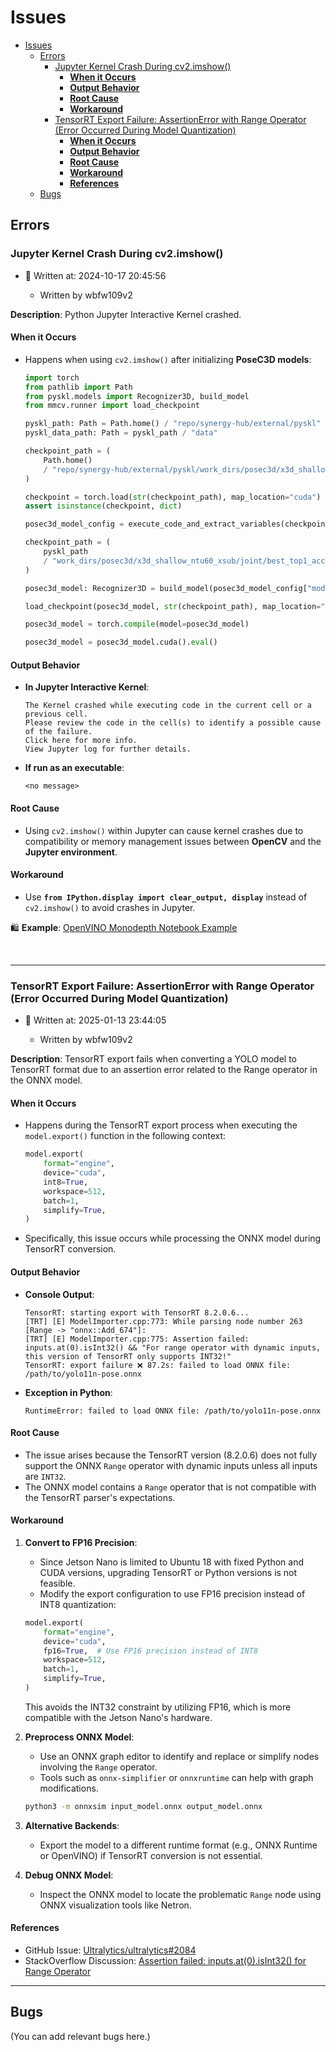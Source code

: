 # Issues

- [Issues](#issues)
  - [Errors](#errors)
    - [Jupyter Kernel Crash During cv2.imshow()](#jupyter-kernel-crash-during-cv2imshow)
      - [**When it Occurs**](#when-it-occurs)
      - [**Output Behavior**](#output-behavior)
      - [**Root Cause**](#root-cause)
      - [**Workaround**](#workaround)
    - [TensorRT Export Failure: AssertionError with Range Operator (Error Occurred During Model Quantization)](#tensorrt-export-failure-assertionerror-with-range-operator-error-occurred-during-model-quantization)
      - [**When it Occurs**](#when-it-occurs-1)
      - [**Output Behavior**](#output-behavior-1)
      - [**Root Cause**](#root-cause-1)
      - [**Workaround**](#workaround-1)
      - [**References**](#references)
  - [Bugs](#bugs)

## Errors

### Jupyter Kernel Crash During cv2.imshow()

- 📅 Written at: 2024-10-17 20:45:56

  - Written by wbfw109v2

**Description**: Python Jupyter Interactive Kernel crashed.

#### **When it Occurs**

- Happens when using `cv2.imshow()` after initializing **PoseC3D models**:

  ```python
  import torch
  from pathlib import Path
  from pyskl.models import Recognizer3D, build_model
  from mmcv.runner import load_checkpoint

  pyskl_path: Path = Path.home() / "repo/synergy-hub/external/pyskl"
  pyskl_data_path: Path = pyskl_path / "data"

  checkpoint_path = (
      Path.home()
      / "repo/synergy-hub/external/pyskl/work_dirs/posec3d/x3d_shallow_ntu60_xsub/joint/best_top1_acc_epoch_24.pth"
  )

  checkpoint = torch.load(str(checkpoint_path), map_location="cuda")
  assert isinstance(checkpoint, dict)

  posec3d_model_config = execute_code_and_extract_variables(checkpoint["meta"]["config"])

  checkpoint_path = (
      pyskl_path
      / "work_dirs/posec3d/x3d_shallow_ntu60_xsub/joint/best_top1_acc_epoch_24.pth"
  )

  posec3d_model: Recognizer3D = build_model(posec3d_model_config["model"])

  load_checkpoint(posec3d_model, str(checkpoint_path), map_location="cuda")

  posec3d_model = torch.compile(model=posec3d_model)

  posec3d_model = posec3d_model.cuda().eval()
  ```

#### **Output Behavior**

- **In Jupyter Interactive Kernel**:

  ```plaintext
  The Kernel crashed while executing code in the current cell or a previous cell.
  Please review the code in the cell(s) to identify a possible cause of the failure.
  Click here for more info.
  View Jupyter log for further details.
  ```

- **If run as an executable**:

  ```plaintext
  <no message>
  ```

#### **Root Cause**

- Using `cv2.imshow()` within Jupyter can cause kernel crashes due to compatibility or memory management issues between **OpenCV** and the **Jupyter environment**.

#### **Workaround**

- Use **`from IPython.display import clear_output, display`** instead of `cv2.imshow()` to avoid crashes in Jupyter.

🛍️ **Example**: [OpenVINO Monodepth Notebook Example](https://docs.openvino.ai/2024/notebooks/vision-monodepth-with-output.html)

&nbsp;

---

### TensorRT Export Failure: AssertionError with Range Operator (Error Occurred During Model Quantization)

- 📅 Written at: 2025-01-13 23:44:05

  - Written by wbfw109v2

**Description**: TensorRT export fails when converting a YOLO model to TensorRT format due to an assertion error related to the Range operator in the ONNX model.

#### **When it Occurs**

- Happens during the TensorRT export process when executing the `model.export()` function in the following context:

  ```python
  model.export(
      format="engine",
      device="cuda",
      int8=True,
      workspace=512,
      batch=1,
      simplify=True,
  )
  ```

- Specifically, this issue occurs while processing the ONNX model during TensorRT conversion.

#### **Output Behavior**

- **Console Output**:

  ```plaintext
  TensorRT: starting export with TensorRT 8.2.0.6...
  [TRT] [E] ModelImporter.cpp:773: While parsing node number 263 [Range -> "onnx::Add_674"]:
  [TRT] [E] ModelImporter.cpp:775: Assertion failed: inputs.at(0).isInt32() && "For range operator with dynamic inputs, this version of TensorRT only supports INT32!"
  TensorRT: export failure ❌ 87.2s: failed to load ONNX file: /path/to/yolo11n-pose.onnx
  ```

- **Exception in Python**:

  ```plaintext
  RuntimeError: failed to load ONNX file: /path/to/yolo11n-pose.onnx
  ```

#### **Root Cause**

- The issue arises because the TensorRT version (8.2.0.6) does not fully support the ONNX `Range` operator with dynamic inputs unless all inputs are `INT32`.
- The ONNX model contains a `Range` operator that is not compatible with the TensorRT parser's expectations.

#### **Workaround**

1. **Convert to FP16 Precision**:

   - Since Jetson Nano is limited to Ubuntu 18 with fixed Python and CUDA versions, upgrading TensorRT or Python versions is not feasible.
   - Modify the export configuration to use FP16 precision instead of INT8 quantization:

   ```python
   model.export(
       format="engine",
       device="cuda",
       fp16=True,  # Use FP16 precision instead of INT8
       workspace=512,
       batch=1,
       simplify=True,
   )
   ```

   This avoids the INT32 constraint by utilizing FP16, which is more compatible with the Jetson Nano's hardware.

2. **Preprocess ONNX Model**:

   - Use an ONNX graph editor to identify and replace or simplify nodes involving the `Range` operator.
   - Tools such as `onnx-simplifier` or `onnxruntime` can help with graph modifications.

   ```bash
   python3 -m onnxsim input_model.onnx output_model.onnx
   ```

3. **Alternative Backends**:

   - Export the model to a different runtime format (e.g., ONNX Runtime or OpenVINO) if TensorRT conversion is not essential.

4. **Debug ONNX Model**:
   - Inspect the ONNX model to locate the problematic `Range` node using ONNX visualization tools like Netron.

#### **References**

- GitHub Issue: [Ultralytics/ultralytics#2084](https://github.com/ultralytics/ultralytics/issues/2084)
- StackOverflow Discussion: [Assertion failed: inputs.at(0).isInt32() for Range Operator](https://stackoverflow.com/questions/76926155/assertion-failed-inputs-at0-isint32-for-range-operator-with-dynamic-inp)

---

## Bugs

(You can add relevant bugs here.)
